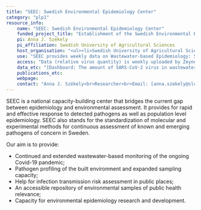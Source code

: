 ```yaml
---
title: "SEEC: Swedish Environmental Epidemiology Center"
category: "plp1"
resource_info:
    name: "SEEC: Swedish Environmental Epidemiology Center"
    funded_project_title: "Establishment of the Swedish Environmental Epidemiology Center (SEEC)"
    pi: Anna J. Székely
    pi_affiliation: Swedish University of Agricultural Sciences
    host_organisation: "<ul><li>Swedish University of Agricultural Sciences, SLU (Wastewater, Water, Surface, Air & Viability testing): Maja Malmberg, Anna J. Székely, Klas Udekwu;</li><li>KTH Royal Institute of Technology (Wastewater & Sludge): Zeynep Çetecioğlu Gürol;</li><li>Karolinska Institute (Air & Viability testing): Antonio Gigliotti Rothfuchs; Uppsala University (Statistical modelling): Stefan Engblom</li></ul>"
    use: "SEEC provides weekly data on Wastewater-based Epidemiology: SEEC actively monitors wastewater levels of the virus responsible for Covid-19 disease, SARS-CoV-2, in various municipalities of Sweden, covering more than 25% of the population. This data is continuously updated and freely accessible on the Covid-19 Data Portal of Sweden.<br><br>SEEC offers analysis of diverse environmental samples (e.g., water including wastewater, surface samples, air samples), for presence of pathogens, using both targeted approaches such as qPCR or amplicon sequencing as well as unbiased metagenomics approaches.<br><br>Built Environment Epidemiology: SEEC is involved in the worldwide analysis and profiling of built environment surfaces and air, with intermittent sampling of air in clinics, schools, subways, and indoor malls. Through an extensive network, datasets, sampling methods and analysis pipelines are readily available for comparative studies of environmental signals.<br><br>SEEC also offers support in experimental design, sampling, logistics, storage and other monitoring relevant processes."
    access: "Data (relative virus quantity) is weekly uploaded by Zeynep Cetecioglu Gurol (KTH) and Anna Székely (SLU). Uploaded data [can be openly accessed by the general public](https://www.covid19dataportal.se/dashboards/wastewater/). Capacities of the resource are available to researchers upon request."
    data_etc: "[Dashboard: The amount of SARS-CoV-2 virus in wastewater across Sweden](https://www.covid19dataportal.se/dashboards/wastewater/)"
    publications_etc:
    webpage:
    contact: "Anna J. Székely<br>Researcher<br>Email: [anna.szekely@slu.se](mailto:anna.szekely@slu.se)"
---
```


SEEC is a national capacity-building center that bridges the current gap between epidemiology and environmental assessment. It provides for rapid and effective response to detected pathogens as well as population level epidemiology. SEEC also stands for the standardization of molecular and experimental methods for continuous assessment of known and emerging pathogens of concern in Sweden.

Our aim is to provide:

- Continued and extended wastewater-based monitoring of the ongoing Covid-19 pandemic;
- Pathogen profiling of the built environment and expanded sampling capacity;
- Help for infection transmission risk assessment in public places;
- An accessible repository of environmental samples of public health relevance;
- Capacity for environmental epidemiology research and development.

